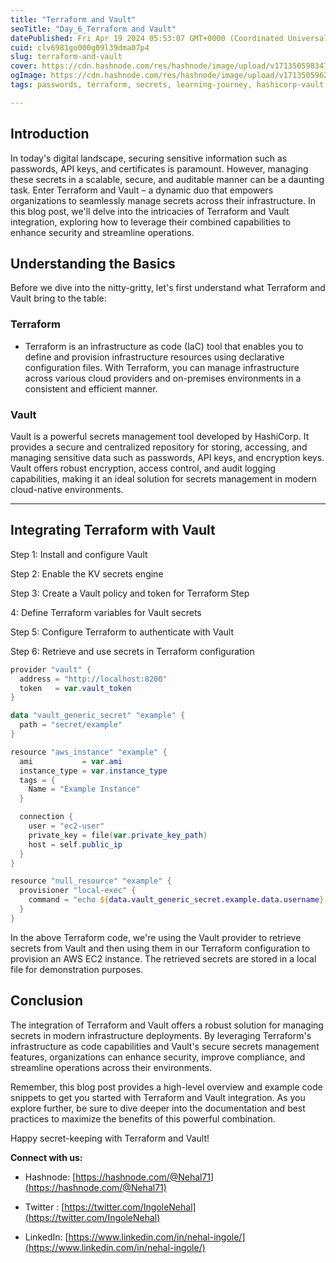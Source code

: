 ```yaml
---
title: "Terraform and Vault"
seoTitle: "Day_6_Terraform and Vault"
datePublished: Fri Apr 19 2024 05:53:07 GMT+0000 (Coordinated Universal Time)
cuid: clv6981go000g09l39dma07p4
slug: terraform-and-vault
cover: https://cdn.hashnode.com/res/hashnode/image/upload/v1713505983470/b6b19a6b-4437-4a8e-ac97-ec35d62291a1.webp
ogImage: https://cdn.hashnode.com/res/hashnode/image/upload/v1713505962089/47df6a65-460c-4c73-9bcf-82984331d8ac.webp
tags: passwords, terraform, secrets, learning-journey, hashicorp-vault, learninpublic, terraweekchallenge, terraform-and-vault

---
```


## Introduction

In today's digital landscape, securing sensitive information such as passwords, API keys, and certificates is paramount. However, managing these secrets in a scalable, secure, and auditable manner can be a daunting task. Enter Terraform and Vault – a dynamic duo that empowers organizations to seamlessly manage secrets across their infrastructure. In this blog post, we'll delve into the intricacies of Terraform and Vault integration, exploring how to leverage their combined capabilities to enhance security and streamline operations.

## Understanding the Basics

Before we dive into the nitty-gritty, let's first understand what Terraform and Vault bring to the table:

### Terraform

* Terraform is an infrastructure as code (IaC) tool that enables you to define and provision infrastructure resources using declarative configuration files. With Terraform, you can manage infrastructure across various cloud providers and on-premises environments in a consistent and efficient manner.
    

### Vault

Vault is a powerful secrets management tool developed by HashiCorp. It provides a secure and centralized repository for storing, accessing, and managing sensitive data such as passwords, API keys, and encryption keys. Vault offers robust encryption, access control, and audit logging capabilities, making it an ideal solution for secrets management in modern cloud-native environments.

---

## Integrating Terraform with Vault

Step 1: Install and configure Vault

Step 2: Enable the KV secrets engine

Step 3: Create a Vault policy and token for Terraform Step

4: Define Terraform variables for Vault secrets

Step 5: Configure Terraform to authenticate with Vault

Step 6: Retrieve and use secrets in Terraform configuration

```powershell
provider "vault" {
  address = "http://localhost:8200"
  token   = var.vault_token
}

data "vault_generic_secret" "example" {
  path = "secret/example"
}

resource "aws_instance" "example" {
  ami           = var.ami
  instance_type = var.instance_type
  tags = {
    Name = "Example Instance"
  }

  connection {
    user = "ec2-user"
    private_key = file(var.private_key_path)
    host = self.public_ip
  }
}

resource "null_resource" "example" {
  provisioner "local-exec" {
    command = "echo ${data.vault_generic_secret.example.data.username} > /tmp/username.txt"
  }
}
```

In the above Terraform code, we're using the Vault provider to retrieve secrets from Vault and then using them in our Terraform configuration to provision an AWS EC2 instance. The retrieved secrets are stored in a local file for demonstration purposes.

## Conclusion

The integration of Terraform and Vault offers a robust solution for managing secrets in modern infrastructure deployments. By leveraging Terraform's infrastructure as code capabilities and Vault's secure secrets management features, organizations can enhance security, improve compliance, and streamline operations across their environments.

Remember, this blog post provides a high-level overview and example code snippets to get you started with Terraform and Vault integration. As you explore further, be sure to dive deeper into the documentation and best practices to maximize the benefits of this powerful combination.

Happy secret-keeping with Terraform and Vault!

**Connect with us:**

* Hashnode: [https://hashnode.com/@Nehal71](https://hashnode.com/@Nehal71)
    
* Twitter : [https://twitter.com/IngoleNehal](https://twitter.com/IngoleNehal)
    
* LinkedIn: [https://www.linkedin.com/in/nehal-ingole/](https://www.linkedin.com/in/nehal-ingole/)